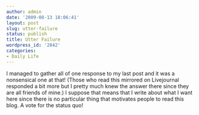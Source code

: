 ```yaml
---
author: admin
date: '2009-08-13 18:06:41'
layout: post
slug: utter-failure
status: publish
title: Utter Failure
wordpress_id: '2842'
categories:
- Daily Life
---
```


I managed to gather all of one response to my last post and it was a
nonsensical one at that! (Those who read this mirrored on Livejournal
responded a bit more but I pretty much knew the answer there since they
are all friends of mine.) I suppose that means that I write about what I
want here since there is no particular thing that motivates people to
read this blog. A vote for the status quo!
